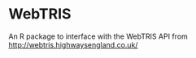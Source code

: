 # WebTRIS
An R package to interface with the WebTRIS API from http://webtris.highwaysengland.co.uk/ 
